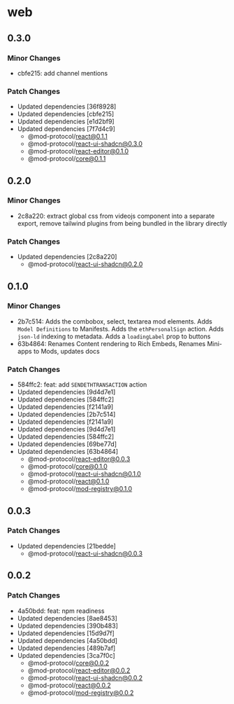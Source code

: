 # web

## 0.3.0

### Minor Changes

- cbfe215: add channel mentions

### Patch Changes

- Updated dependencies [36f8928]
- Updated dependencies [cbfe215]
- Updated dependencies [e1d2bf9]
- Updated dependencies [7f7d4c9]
  - @mod-protocol/react@0.1.1
  - @mod-protocol/react-ui-shadcn@0.3.0
  - @mod-protocol/react-editor@0.1.0
  - @mod-protocol/core@0.1.1

## 0.2.0

### Minor Changes

- 2c8a220: extract global css from videojs component into a separate export, remove tailwind plugins from being bundled in the library directly

### Patch Changes

- Updated dependencies [2c8a220]
  - @mod-protocol/react-ui-shadcn@0.2.0

## 0.1.0

### Minor Changes

- 2b7c514: Adds the combobox, select, textarea mod elements. Adds `Model Definitions` to Manifests. Adds the `ethPersonalSign` action. Adds `json-ld` indexing to metadata. Adds a `loadingLabel` prop to buttons
- 63b4864: Renames Content rendering to Rich Embeds, Renames Mini-apps to Mods, updates docs

### Patch Changes

- 584ffc2: feat: add `SENDETHTRANSACTION` action
- Updated dependencies [9d4d7e1]
- Updated dependencies [584ffc2]
- Updated dependencies [f2141a9]
- Updated dependencies [2b7c514]
- Updated dependencies [f2141a9]
- Updated dependencies [9d4d7e1]
- Updated dependencies [584ffc2]
- Updated dependencies [69be77d]
- Updated dependencies [63b4864]
  - @mod-protocol/react-editor@0.0.3
  - @mod-protocol/core@0.1.0
  - @mod-protocol/react-ui-shadcn@0.1.0
  - @mod-protocol/react@0.1.0
  - @mod-protocol/mod-registry@0.1.0

## 0.0.3

### Patch Changes

- Updated dependencies [21bedde]
  - @mod-protocol/react-ui-shadcn@0.0.3

## 0.0.2

### Patch Changes

- 4a50bdd: feat: npm readiness
- Updated dependencies [8ae8453]
- Updated dependencies [390b483]
- Updated dependencies [15d9d7f]
- Updated dependencies [4a50bdd]
- Updated dependencies [489b7af]
- Updated dependencies [3ca7f0c]
  - @mod-protocol/core@0.0.2
  - @mod-protocol/react-editor@0.0.2
  - @mod-protocol/react-ui-shadcn@0.0.2
  - @mod-protocol/react@0.0.2
  - @mod-protocol/mod-registry@0.0.2
